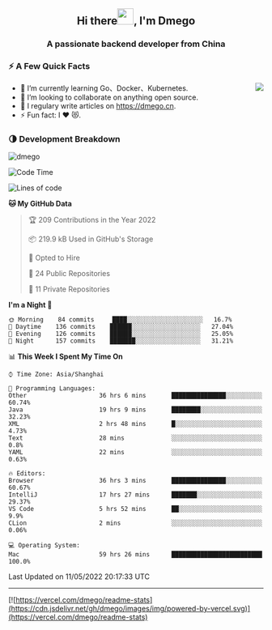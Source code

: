 <h2 align="center">Hi there<img src="https://cdn.jsdelivr.net/gh/dmego/images/img/Hi.gif" height="32" />, I'm Dmego </h2>
<h3 align="center">A passionate backend developer from China</h3>

### ⚡️ A Few Quick Facts

<img align="right" src="https://readme-stats-dmego.vercel.app/api?username=dmego&show_icons=true&icon_color=1573B3&hide_title=true&text_color=718096&bg_color=00000000&hide_border=true"/>

<ul>
    <li> 🌱 I’m currently learning Go、Docker、Kubernetes.</li>
    <li> 👯 I’m looking to collaborate on anything open source.</li>
    <li> 📝 I regulary write articles on <a href="https://dmego.cn">https://dmego.cn</a>.</li>
    <li> ⚡ Fun fact: I ❤️ 😻.</li>
</ul>

### 🌗 Development Breakdown

<img src="https://komarev.com/ghpvc/?username=dmego" alt="dmego" />

<!--START_SECTION:waka-->
![Code Time](http://img.shields.io/badge/Code%20Time-1%2C263%20hrs%209%20mins-blue)

![Lines of code](https://img.shields.io/badge/From%20Hello%20World%20I%27ve%20Written-246%20Thousand%20lines%20of%20code-blue)

**🐱 My GitHub Data** 

> 🏆 209 Contributions in the Year 2022
 > 
> 📦 219.9 kB Used in GitHub's Storage 
 > 
> 💼 Opted to Hire
 > 
> 📜 24 Public Repositories 
 > 
> 🔑 11 Private Repositories  
 > 
**I'm a Night 🦉** 

```text
🌞 Morning    84 commits     ████░░░░░░░░░░░░░░░░░░░░░   16.7% 
🌆 Daytime    136 commits    ██████░░░░░░░░░░░░░░░░░░░   27.04% 
🌃 Evening    126 commits    ██████░░░░░░░░░░░░░░░░░░░   25.05% 
🌙 Night      157 commits    ███████░░░░░░░░░░░░░░░░░░   31.21%

```


📊 **This Week I Spent My Time On** 

```text
⌚︎ Time Zone: Asia/Shanghai

💬 Programming Languages: 
Other                    36 hrs 6 mins       ███████████████░░░░░░░░░░   60.74% 
Java                     19 hrs 9 mins       ████████░░░░░░░░░░░░░░░░░   32.23% 
XML                      2 hrs 48 mins       █░░░░░░░░░░░░░░░░░░░░░░░░   4.73% 
Text                     28 mins             ░░░░░░░░░░░░░░░░░░░░░░░░░   0.8% 
YAML                     22 mins             ░░░░░░░░░░░░░░░░░░░░░░░░░   0.63%

🔥 Editors: 
Browser                  36 hrs 3 mins       ███████████████░░░░░░░░░░   60.67% 
IntelliJ                 17 hrs 27 mins      ███████░░░░░░░░░░░░░░░░░░   29.37% 
VS Code                  5 hrs 52 mins       ██░░░░░░░░░░░░░░░░░░░░░░░   9.9% 
CLion                    2 mins              ░░░░░░░░░░░░░░░░░░░░░░░░░   0.06%

💻 Operating System: 
Mac                      59 hrs 26 mins      █████████████████████████   100.0%

```


 Last Updated on 11/05/2022 20:17:33 UTC
<!--END_SECTION:waka-->

---

[![https://vercel.com/dmego/readme-stats](https://cdn.jsdelivr.net/gh/dmego/images/img/powered-by-vercel.svg)](https://vercel.com/dmego/readme-stats)

